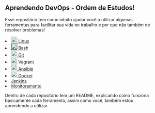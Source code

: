 ## Aprendendo DevOps - Ordem de Estudos!

Esse repositório tem como intuito ajudar você a utilizar algumas ferramentas para facilitar sua vida no trabalho e por que não também de resolver problemas!


<link rel="stylesheet" href="https://cdn.jsdelivr.net/gh/devicons/devicon@v2.15.1/devicon.min.css">
<link rel="stylesheet" href="https://cdn.jsdelivr.net/gh/devicons/devicon@v2.15.1/devicon.min.css">
<link rel="stylesheet" href="https://cdn.jsdelivr.net/gh/devicons/devicon@v2.15.1/devicon.min.css">
          

<li><a href="https://github.com/UlissesRibeiro/aprendendo-devops/tree/master/linux">
<img src="https://cdn.jsdelivr.net/gh/devicons/devicon/icons/linux/linux-original.svg" / width=20>
 Linux</a></li>

<li><a href="">
<img src="https://cdn.jsdelivr.net/gh/devicons/devicon/icons/bash/bash-original.svg" / width=20>
Bash</a></li>
          
<li><a href="https://github.com/UlissesRibeiro/curso_devops/tree/master/git">
<img src="https://cdn.jsdelivr.net/gh/devicons/devicon/icons/git/git-original.svg" / width=20>
Git</a></li>

<li><a href="https://github.com/UlissesRibeiro/curso_devops/tree/master/vagrant_labs">
<img src="https://cdn.jsdelivr.net/gh/devicons/devicon/icons/vagrant/vagrant-original.svg" / width=20>
Vagrant </a></li>

<li><a href="https://github.com/UlissesRibeiro/curso_devops/tree/master/ansible_labs">
<img src="https://cdn.jsdelivr.net/gh/devicons/devicon/icons/ansible/ansible-original-wordmark.svg" / width=20>
Ansible</a></li>

<li><a href="https://github.com/UlissesRibeiro/curso_devops/tree/master/docker"><img src="https://cdn.jsdelivr.net/gh/devicons/devicon/icons/docker/docker-original.svg" / width=20>  Docker</a></li>

<li><a href=""> Jenkins</a></li>

<li><a href=""> Monitoramento</a></li>

Dentro de cada repositório tem um README, explicando como funciona basicamente cada ferramenta, assim como você, também estou aprendendo a utilizar.